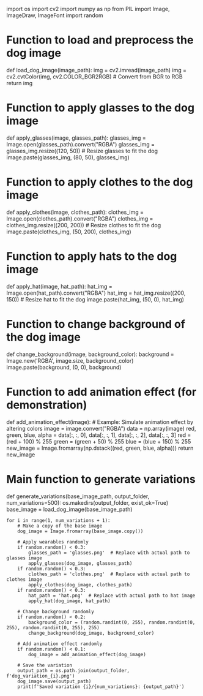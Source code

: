 import os
import cv2
import numpy as np
from PIL import Image, ImageDraw, ImageFont
import random

# Function to load and preprocess the dog image
def load_dog_image(image_path):
    img = cv2.imread(image_path)
    img = cv2.cvtColor(img, cv2.COLOR_BGR2RGB)  # Convert from BGR to RGB
    return img

# Function to apply glasses to the dog image
def apply_glasses(image, glasses_path):
    glasses_img = Image.open(glasses_path).convert("RGBA")
    glasses_img = glasses_img.resize((120, 50))  # Resize glasses to fit the dog
    image.paste(glasses_img, (80, 50), glasses_img)

# Function to apply clothes to the dog image
def apply_clothes(image, clothes_path):
    clothes_img = Image.open(clothes_path).convert("RGBA")
    clothes_img = clothes_img.resize((200, 200))  # Resize clothes to fit the dog
    image.paste(clothes_img, (50, 200), clothes_img)

# Function to apply hats to the dog image
def apply_hat(image, hat_path):
    hat_img = Image.open(hat_path).convert("RGBA")
    hat_img = hat_img.resize((200, 150))  # Resize hat to fit the dog
    image.paste(hat_img, (50, 0), hat_img)

# Function to change background of the dog image
def change_background(image, background_color):
    background = Image.new('RGBA', image.size, background_color)
    image.paste(background, (0, 0), background)

# Function to add animation effect (for demonstration)
def add_animation_effect(image):
    # Example: Simulate animation effect by altering colors
    image = image.convert("RGBA")
    data = np.array(image)
    red, green, blue, alpha = data[:, :, 0], data[:, :, 1], data[:, :, 2], data[:, :, 3]
    red = (red + 100) % 255
    green = (green + 50) % 255
    blue = (blue + 150) % 255
    new_image = Image.fromarray(np.dstack((red, green, blue, alpha)))
    return new_image

# Main function to generate variations
def generate_variations(base_image_path, output_folder, num_variations=500):
    os.makedirs(output_folder, exist_ok=True)
    base_image = load_dog_image(base_image_path)
    
    for i in range(1, num_variations + 1):
        # Make a copy of the base image
        dog_image = Image.fromarray(base_image.copy())
        
        # Apply wearables randomly
        if random.random() < 0.3:
            glasses_path = 'glasses.png'  # Replace with actual path to glasses image
            apply_glasses(dog_image, glasses_path)
        if random.random() < 0.3:
            clothes_path = 'clothes.png'  # Replace with actual path to clothes image
            apply_clothes(dog_image, clothes_path)
        if random.random() < 0.3:
            hat_path = 'hat.png'  # Replace with actual path to hat image
            apply_hat(dog_image, hat_path)
        
        # Change background randomly
        if random.random() < 0.2:
            background_color = (random.randint(0, 255), random.randint(0, 255), random.randint(0, 255), 255)
            change_background(dog_image, background_color)
        
        # Add animation effect randomly
        if random.random() < 0.1:
            dog_image = add_animation_effect(dog_image)
        
        # Save the variation
        output_path = os.path.join(output_folder, f'dog_variation_{i}.png')
        dog_image.save(output_path)
        print(f'Saved variation {i}/{num_variations}: {output_path}')


